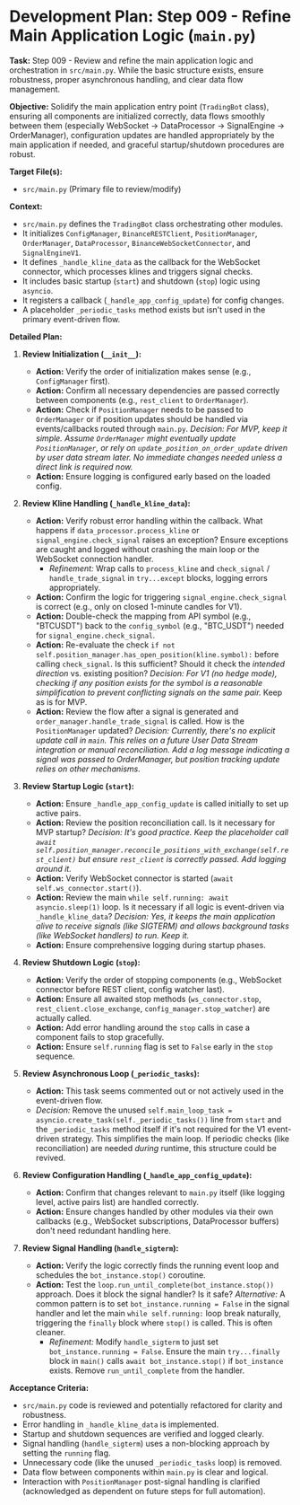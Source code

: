 # Development Plan: Step 009 - Refine Main Application Logic (`main.py`)

**Task:** Step 009 - Review and refine the main application logic and orchestration in `src/main.py`. While the basic structure exists, ensure robustness, proper asynchronous handling, and clear data flow management.

**Objective:** Solidify the main application entry point (`TradingBot` class), ensuring all components are initialized correctly, data flows smoothly between them (especially WebSocket -> DataProcessor -> SignalEngine -> OrderManager), configuration updates are handled appropriately by the main application if needed, and graceful startup/shutdown procedures are robust.

**Target File(s):**
*   `src/main.py` (Primary file to review/modify)

**Context:**
*   `src/main.py` defines the `TradingBot` class orchestrating other modules.
*   It initializes `ConfigManager`, `BinanceRESTClient`, `PositionManager`, `OrderManager`, `DataProcessor`, `BinanceWebSocketConnector`, and `SignalEngineV1`.
*   It defines `_handle_kline_data` as the callback for the WebSocket connector, which processes klines and triggers signal checks.
*   It includes basic startup (`start`) and shutdown (`stop`) logic using `asyncio`.
*   It registers a callback (`_handle_app_config_update`) for config changes.
*   A placeholder `_periodic_tasks` method exists but isn't used in the primary event-driven flow.

**Detailed Plan:**

1.  **Review Initialization (`__init__`):**
    *   **Action:** Verify the order of initialization makes sense (e.g., `ConfigManager` first).
    *   **Action:** Confirm all necessary dependencies are passed correctly between components (e.g., `rest_client` to `OrderManager`).
    *   **Action:** Check if `PositionManager` needs to be passed to `OrderManager` or if position updates should be handled via events/callbacks routed through `main.py`. *Decision: For MVP, keep it simple. Assume `OrderManager` might eventually update `PositionManager`, or rely on `update_position_on_order_update` driven by user data stream later. No immediate changes needed unless a direct link is required now.*
    *   **Action:** Ensure logging is configured early based on the loaded config.

2.  **Review Kline Handling (`_handle_kline_data`):**
    *   **Action:** Verify robust error handling within the callback. What happens if `data_processor.process_kline` or `signal_engine.check_signal` raises an exception? Ensure exceptions are caught and logged without crashing the main loop or the WebSocket connection handler.
        *   *Refinement:* Wrap calls to `process_kline` and `check_signal` / `handle_trade_signal` in `try...except` blocks, logging errors appropriately.
    *   **Action:** Confirm the logic for triggering `signal_engine.check_signal` is correct (e.g., only on closed 1-minute candles for V1).
    *   **Action:** Double-check the mapping from API symbol (e.g., "BTCUSDT") back to the `config_symbol` (e.g., "BTC_USDT") needed for `signal_engine.check_signal`.
    *   **Action:** Re-evaluate the check `if not self.position_manager.has_open_position(kline.symbol):` before calling `check_signal`. Is this sufficient? Should it check the *intended direction* vs. existing position? *Decision: For V1 (no hedge mode), checking if *any* position exists for the symbol is a reasonable simplification to prevent conflicting signals on the same pair.* Keep as is for MVP.
    *   **Action:** Review the flow after a signal is generated and `order_manager.handle_trade_signal` is called. How is the `PositionManager` updated? *Decision: Currently, there's no explicit update call in `main`. This relies on a future User Data Stream integration or manual reconciliation. Add a log message indicating a signal was passed to OrderManager, but position tracking update relies on other mechanisms.*

3.  **Review Startup Logic (`start`):**
    *   **Action:** Ensure `_handle_app_config_update` is called initially to set up active pairs.
    *   **Action:** Review the position reconciliation call. Is it necessary for MVP startup? *Decision: It's good practice. Keep the placeholder call `await self.position_manager.reconcile_positions_with_exchange(self.rest_client)` but ensure `rest_client` is correctly passed. Add logging around it.*
    *   **Action:** Verify WebSocket connector is started (`await self.ws_connector.start()`).
    *   **Action:** Review the main `while self.running: await asyncio.sleep(1)` loop. Is it necessary if all logic is event-driven via `_handle_kline_data`? *Decision: Yes, it keeps the main application alive to receive signals (like SIGTERM) and allows background tasks (like WebSocket handlers) to run. Keep it.*
    *   **Action:** Ensure comprehensive logging during startup phases.

4.  **Review Shutdown Logic (`stop`):**
    *   **Action:** Verify the order of stopping components (e.g., WebSocket connector before REST client, config watcher last).
    *   **Action:** Ensure all awaited stop methods (`ws_connector.stop`, `rest_client.close_exchange`, `config_manager.stop_watcher`) are actually called.
    *   **Action:** Add error handling around the `stop` calls in case a component fails to stop gracefully.
    *   **Action:** Ensure `self.running` flag is set to `False` early in the `stop` sequence.

5.  **Review Asynchronous Loop (`_periodic_tasks`):**
    *   **Action:** This task seems commented out or not actively used in the event-driven flow.
    *   *Decision:* Remove the unused `self.main_loop_task = asyncio.create_task(self._periodic_tasks())` line from `start` and the `_periodic_tasks` method itself if it's not required for the V1 event-driven strategy. This simplifies the main loop. If periodic checks (like reconciliation) are needed *during* runtime, this structure could be revived.

6.  **Review Configuration Handling (`_handle_app_config_update`):**
    *   **Action:** Confirm that changes relevant to `main.py` itself (like logging level, active pairs list) are handled correctly.
    *   **Action:** Ensure changes handled by other modules via their own callbacks (e.g., WebSocket subscriptions, DataProcessor buffers) don't need redundant handling here.

7.  **Review Signal Handling (`handle_sigterm`):**
    *   **Action:** Verify the logic correctly finds the running event loop and schedules the `bot_instance.stop()` coroutine.
    *   **Action:** Test the `loop.run_until_complete(bot_instance.stop())` approach. Does it block the signal handler? Is it safe? *Alternative:* A common pattern is to set `bot_instance.running = False` in the signal handler and let the main `while self.running:` loop break naturally, triggering the `finally` block where `stop()` is called. This is often cleaner.
        *   *Refinement:* Modify `handle_sigterm` to just set `bot_instance.running = False`. Ensure the main `try...finally` block in `main()` calls `await bot_instance.stop()` if `bot_instance` exists. Remove `run_until_complete` from the handler.

**Acceptance Criteria:**
*   `src/main.py` code is reviewed and potentially refactored for clarity and robustness.
*   Error handling in `_handle_kline_data` is implemented.
*   Startup and shutdown sequences are verified and logged clearly.
*   Signal handling (`handle_sigterm`) uses a non-blocking approach by setting the `running` flag.
*   Unnecessary code (like the unused `_periodic_tasks` loop) is removed.
*   Data flow between components within `main.py` is clear and logical.
*   Interaction with `PositionManager` post-signal handling is clarified (acknowledged as dependent on future steps for full automation).